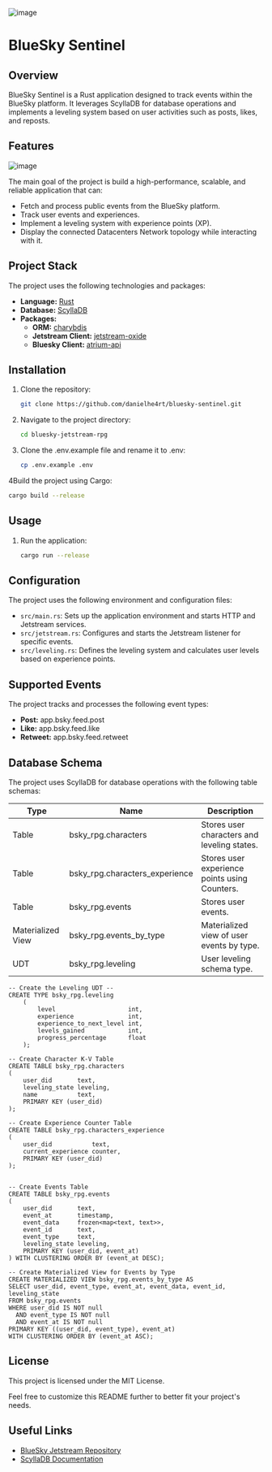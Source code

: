 ![image](https://github.com/user-attachments/assets/75990303-b16d-45cf-a935-02b71a9d6044)

# BlueSky Sentinel

## Overview

BlueSky Sentinel is a Rust application designed to track events within the BlueSky
platform. It leverages ScyllaDB for database operations and implements a leveling system based on user activities such
as posts, likes, and reposts.

## Features

![image](https://github.com/user-attachments/assets/d1aebe89-4300-4db2-ba23-c3fb21a3c066)

The main goal of the project is build a high-performance, scalable, and reliable application that can:

- Fetch and process public events from the BlueSky platform.
- Track user events and experiences.
- Implement a leveling system with experience points (XP).
- Display the connected Datacenters Network topology while interacting with it.

## Project Stack

The project uses the following technologies and packages:

- **Language:** [Rust](https://www.rust-lang.org/)
- **Database:** [ScyllaDB](https://www.scylladb.com/)
- **Packages:**
    - **ORM:** [charybdis](https://github.com/nodecosmos/charybdis)
    - **Jetstream Client:** [jetstream-oxide](https://github.com/videah/jetstream-oxide)
    - **Bluesky Client:** [atrium-api](https://github.com/sugyan/atrium)

## Installation

1. Clone the repository:
   ```sh
   git clone https://github.com/danielhe4rt/bluesky-sentinel.git
   ```
2. Navigate to the project directory:
   ```sh
   cd bluesky-jetstream-rpg
   ```
3. Clone the .env.example file and rename it to .env:
   ```sh
   cp .env.example .env
   ```  

4Build the project using Cargo:
   ```sh
   cargo build --release
   ```

## Usage

1. Run the application:
   ```sh
   cargo run --release
   ```

## Configuration

The project uses the following environment and configuration files:

- `src/main.rs`: Sets up the application environment and starts HTTP and Jetstream services.
- `src/jetstream.rs`: Configures and starts the Jetstream listener for specific events.
- `src/leveling.rs`: Defines the leveling system and calculates user levels based on experience points.

## Supported Events

The project tracks and processes the following event types:

- **Post:** app.bsky.feed.post
- **Like:** app.bsky.feed.like
- **Retweet:** app.bsky.feed.retweet

## Database Schema

The project uses ScyllaDB for database operations with the following table schemas:

| Type              | Name                           | Description                                   |
|-------------------|--------------------------------|-----------------------------------------------|
| Table             | bsky_rpg.characters            | Stores user characters and leveling states.   |
| Table             | bsky_rpg.characters_experience | Stores user experience points using Counters. |
| Table             | bsky_rpg.events                | Stores user events.                           |
| Materialized View | bsky_rpg.events_by_type        | Materialized view of user events by type.     |
| UDT               | bsky_rpg.leveling              | User leveling schema type.                    |

```cql
-- Create the Leveling UDT -- 
CREATE TYPE bsky_rpg.leveling
    (
        level                    int,
        experience               int,
        experience_to_next_level int,
        levels_gained            int,
        progress_percentage      float
    );

-- Create Character K-V Table
CREATE TABLE bsky_rpg.characters
(
    user_did       text,
    leveling_state leveling,
    name           text,
    PRIMARY KEY (user_did)
);

-- Create Experience Counter Table
CREATE TABLE bsky_rpg.characters_experience
(
    user_did           text,
    current_experience counter,
    PRIMARY KEY (user_did)
);


-- Create Events Table
CREATE TABLE bsky_rpg.events
(
    user_did       text,
    event_at       timestamp,
    event_data     frozen<map<text, text>>,
    event_id       text,
    event_type     text,
    leveling_state leveling,
    PRIMARY KEY (user_did, event_at)
) WITH CLUSTERING ORDER BY (event_at DESC);

-- Create Materialized View for Events by Type
CREATE MATERIALIZED VIEW bsky_rpg.events_by_type AS
SELECT user_did, event_type, event_at, event_data, event_id, leveling_state
FROM bsky_rpg.events
WHERE user_did IS NOT null
  AND event_type IS NOT null
  AND event_at IS NOT null
PRIMARY KEY ((user_did, event_type), event_at)
WITH CLUSTERING ORDER BY (event_at ASC);
```

## License

This project is licensed under the MIT License.

Feel free to customize this README further to better fit your project's needs.

## Useful Links

- [BlueSky Jetstream Repository](https://github.com/bluesky-social/jetstream)
- [ScyllaDB Documentation](https://docs.scylladb.com/)
